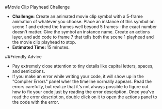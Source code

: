 #Movie Clip Playhead Challenge

* **Challenge:** Create an animated movie clip symbol with a 5-frame animation of whatever you choose. Place an instance of this symbol on scene 1 and extend the frames well beyond 5 frames--the exact number doesn't matter. Give the symbol an instance name. Create an actions layer, and add code to frame 7 that tells both the scene 1 playhead and the movie clip playhead to stop.
* **Estimated Time:** 15 minutes.

##Friendly Advice
* Pay extremely close attention to tiny details like capital letters, spaces, and semicolons.
* If you make an error while writing your code, it will show up in the "Compiler Errors" panel wher the timeline normally appears. Read the errors carefully, but realize that it's not always possible to figure out how to fix your code just by reading the error description. Once you've read the error description, double click on it to open the actions panel to the code with the error.

